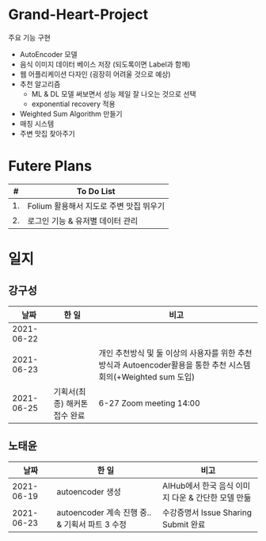 # Grand-Heart-Project 

주요 기능 구현
- AutoEncoder 모델 
- 음식 이미지 데이터 베이스 저장 (되도록이면 Label과 함께)
- 웹 어플리케이션 다자인 (굉장히 어려울 것으로 예상)
- 추천 알고리즘 
  - ML & DL 모델 써보면서 성능 제일 잘 나오는 것으로 선택
  - exponential recovery 적용
- Weighted Sum Algorithm 만들기
- 매칭 시스템
- 주변 맛집 찾아주기

# Futere Plans
|#|To Do List|
|--|--|
|1.|Folium 활용해서 지도로 주변 맛집 뛰우기|
|2.|로그인 기능 & 유저별 데이터 관리|

# 일지
## 강구성
|날짜|한 일|비고|
|--|--|--|
|2021-06-22|||
|2021-06-23||개인 추천방식 및 둘 이상의 사용자를 위한 추천방식과 Autoencoder활용을 통한 추천 시스템 회의(+Weighted sum 도입)|
|2021-06-25|기획서(최종) 해커톤 접수 완료|6-27 Zoom meeting 14:00| 
## 노태윤
|날짜|한 일|비고|
|--|--|--|
|2021-06-19|autoencoder 생성|AIHub에서 한국 음식 이미지 다운 & 간단한 모델 만듦|
|2021-06-23|autoencoder 계속 진행 중.. & 기획서 파트 3 수정|수강증명서 Issue Sharing Submit 완료|
